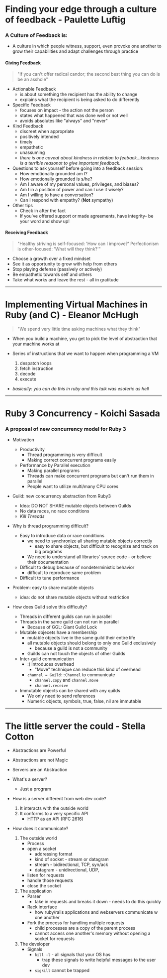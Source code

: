 # Finding your edge through a culture of feedback - Paulette Luftig

### A Culture of Feedback is:
* A culture in which people witness, support, even provoke one another to grow their capabilities and adapt challenges through practice

#### Giving Feedback
> "If you can't offer radical candor; the second best thing you can do is be an asshole"

* Actionable Feedback
    * is about something the recipient has the ability to change
    * explains what the recipient is being asked to do differently
* Specific Feedback
    * focuses on impact - the action not the person
    * states what happened that was done well or not well
    * avoids absolutes like "always" and "never"
* Kind Feedback
    * discreet when appropriate
    * positively intended
    * timely
    * empathetic
    * unassuming
    * _there is one caveat about kindness in relation to feeback...kindness is a terrible reasonot to give important feedback._
* Questions to ask yourself before going into a feedback session:
    * How emotionally grounded am I?
    * How emotionally grounded is s/he?
    * Am I aware of my personal values, privileges, and biases?
    * Am I in a position of power and can I use it wisely?
    * Am I willing to have a conversation?
    * Can I respond with empathy? (**Not** sympathy)
* Other tips
    * Check in after the fact
    * If you've offered support or made agreements, have integrity- be your word and show up!

#### Receiving Feedback
> "Healthy striving is self-focused: 'How can I improve?' Perfectionism is other-focused: 'What will they think?'"

* Choose a growth over a fixed mindset
* See it as opportunity to grow with help from others
* Stop playing defense (passively or actively)
* Be empathetic towards self and others
* Take what works and leave the rest - all in gratitude




------------------------------
# Implementing Virtual Machines in Ruby (and C) - Eleanor McHugh
> "We spend very little time asking machines what they think"

* When you build a machine, you get to pick the level of abstraction that your machine works at

* Series of instructions that we want to happen when programming a VM
    1. despatch loops
    2. fetch instruction
    3. decode
    4. execute

* _basically: you can do this in ruby and this talk was esoteric as hell_

------------------------------

# Ruby 3 Concurrency - Koichi Sasada
### A proposal of new concurrency model for Ruby 3
* Motivation
    * Productivity
        * Thread programming is very difficult
        * Making correct concurrent programs easily
    * Performance by Parallel execution
        * Making parallel programs
        * Threads can make concurrent programs but can't run them in parallel
        * People want to utilize multi/many CPU cores

* Guild: new concurrency abstraction from Ruby3
    * Idea: DO NOT SHARE mutable objects between Guilds
    * No data races, no race conditions
    * _Kill Threads_

* Why is thread programming difficult?
    * Easy to introduce data or race conditions
        * we need to synchronize all sharing mutable objects correctly
            * easy to share objects, but difficult to recognize and track on big programs
        * We need to understand all libraries' source code - or believe their documentation
    * Difficult to debug because of nondeterministic behavior
        * difficult to reproduce same problem
    * Difficult to tune performance

* Problem: easy to share mutable objects
    * idea: do not share mutable objects without restriction

* How does Guild solve this difficulty?
    * Threads in different guilds can run in parallel
    * Threads in the same guild can not run in parallel
        * Because of GGL: Giant Guild Lock
    * Mutable objecets have a membership
        * mutable objects live in the same guild their entire life
        * all mutable objects should belong to only one Guild exclusively
            * because a guild is not a community
        * Guilds can not touch the objects of other Guilds
    * Inter-guild communication
        * :( Introduces overhead
            * "Move" technique can reduce this kind of overhead
        * `channel = Guild::Channel` to communicate
            * `channel.copy` and `channel.move`
            * `channel.receive`
    * Immutable objects can be shared with any quilds
        * We only need to send references
        * Numeric objects, symbols, true, false, nil are immutable

------------------------------------------------------------

# The little server the could - Stella Cotton
* Abstractions are Powerful
* Abstractions are not Magic
* Servers are an Abstraction

* What's a server?
    * Just a program
* How is a server different from web dev code?
    1. It interacts with the outside world
    2. It conforms to a very specific API
        * HTTP as an API (RFC 2616)
* How does it communicate?
    1. The outside world
        * Process
        * open a socket
            * addressing format
            * kind of socket - stream or datagram
            * stream - bidirectional, TCP, syn/ack
            * datagram - unidirectional, UDP,
        * listen for requests
        * handle those requests
        * close the socket
    2. The application
        * Parser
            * take in requests and breaks it down - needs to do this quickly
        * Rack interface
            * how ruby/rails applications and webservers communicate w one another
        * Fork the process for handling multiple requests
            * child processes are a copy of the parent process
            * cannot access one another's memory without opening a socket for requests
    3. The developer
        * Signals
            * `kill -l` - all signals that your OS has
                * trap these signals to write helpful messages to the user dev
            * `sigkill` cannot be trapped




